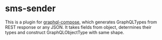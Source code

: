 # sms-sender

<!-- [![travis build](https://img.shields.io/travis/frankast/sms-sender.svg)](https://travis-ci.org/frankast/sms-sender)
[![codecov coverage](https://img.shields.io/codecov/c/github/frankast/sms-sender.svg)](https://codecov.io/github/frankast/sms-sender)
[![](https://img.shields.io/npm/v/sms-sender.svg)](https://www.npmjs.com/package/sms-sender)
[![npm](https://img.shields.io/npm/dt/graphql-compose-json.svg)](http://www.npmtrends.com/graphql-compose-json)
[![Commitizen friendly](https://img.shields.io/badge/commitizen-friendly-brightgreen.svg)](http://commitizen.github.io/cz-cli/)
[![Greenkeeper badge](https://badges.greenkeeper.io/graphql-compose/graphql-compose-json.svg)](https://greenkeeper.io/) -->

This is a plugin for [graphql-compose](https://github.com/nodkz/graphql-compose), which generates GraphQLTypes from REST response or any JSON. It takes fields from object, determines their types and construct GraphQLObjectType with same shape.
